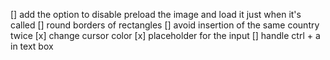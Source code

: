 [] add the option to disable preload the image and load it just when it's called
[] round borders of rectangles
[] avoid insertion of the same country twice
[x] change cursor color
[x] placeholder for the input
[] handle ctrl + a in text box
